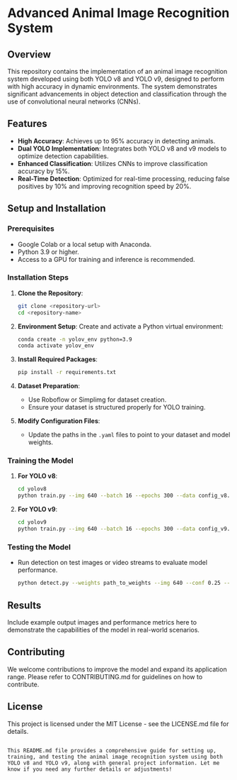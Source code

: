 


# Advanced Animal Image Recognition System

## Overview
This repository contains the implementation of an animal image recognition system developed using both YOLO v8 and YOLO v9, designed to perform with high accuracy in dynamic environments. The system demonstrates significant advancements in object detection and classification through the use of convolutional neural networks (CNNs).

## Features
- **High Accuracy**: Achieves up to 95% accuracy in detecting animals.
- **Dual YOLO Implementation**: Integrates both YOLO v8 and v9 models to optimize detection capabilities.
- **Enhanced Classification**: Utilizes CNNs to improve classification accuracy by 15%.
- **Real-Time Detection**: Optimized for real-time processing, reducing false positives by 10% and improving recognition speed by 20%.

## Setup and Installation

### Prerequisites
- Google Colab or a local setup with Anaconda.
- Python 3.9 or higher.
- Access to a GPU for training and inference is recommended.

### Installation Steps
1. **Clone the Repository**:
   ```bash
   git clone <repository-url>
   cd <repository-name>
   ```

2. **Environment Setup**:
   Create and activate a Python virtual environment:
   ```bash
   conda create -n yolov_env python=3.9
   conda activate yolov_env
   ```

3. **Install Required Packages**:
   ```bash
   pip install -r requirements.txt
   ```

4. **Dataset Preparation**:
   - Use Roboflow or Simplimg for dataset creation.
   - Ensure your dataset is structured properly for YOLO training.

5. **Modify Configuration Files**:
   - Update the paths in the `.yaml` files to point to your dataset and model weights.

### Training the Model
1. **For YOLO v8**:
   ```bash
   cd yolov8
   python train.py --img 640 --batch 16 --epochs 300 --data config_v8.yaml --weights yolov8m.pt
   ```

2. **For YOLO v9**:
   ```bash
   cd yolov9
   python train.py --img 640 --batch 16 --epochs 300 --data config_v9.yaml --weights yolov9m.pt
   ```

### Testing the Model
- Run detection on test images or video streams to evaluate model performance.
  ```bash
  python detect.py --weights path_to_weights --img 640 --conf 0.25 --source test_images/
  ```

## Results
Include example output images and performance metrics here to demonstrate the capabilities of the model in real-world scenarios.

## Contributing
We welcome contributions to improve the model and expand its application range. Please refer to CONTRIBUTING.md for guidelines on how to contribute.

## License
This project is licensed under the MIT License - see the LICENSE.md file for details.

```

This README.md file provides a comprehensive guide for setting up, training, and testing the animal image recognition system using both YOLO v8 and YOLO v9, along with general project information. Let me know if you need any further details or adjustments!
